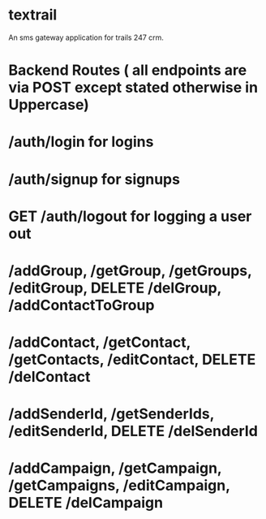 # textrail
An sms gateway application for trails 247 crm.


# Backend Routes ( all endpoints are via POST except stated otherwise in Uppercase)
# /auth/login for logins
# /auth/signup for signups
# GET /auth/logout for logging a user out
# /addGroup, /getGroup, /getGroups, /editGroup, DELETE /delGroup, /addContactToGroup
# /addContact, /getContact, /getContacts, /editContact, DELETE /delContact
# /addSenderId, /getSenderIds, /editSenderId, DELETE /delSenderId
# /addCampaign, /getCampaign, /getCampaigns, /editCampaign, DELETE /delCampaign
